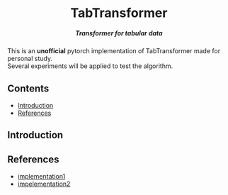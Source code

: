 
<h1 align="center">TabTransformer</h1>
<h5 align="center">Transformer for tabular data</h5>

This is an **unofficial** pytorch implementation of TabTransformer made for personal study.  
Several experiments will be applied to test the algorithm.    

## Contents  
- [Introduction](#introduction)
- [References](#references)

## Introduction  


## References  
- [implementation1](https://github.com/lucidrains/tab-transformer-pytorch)  
- [impelementation2](https://github.com/timeseriesAI/tsai/blob/main/tsai/models/TabTransformer.py)  
